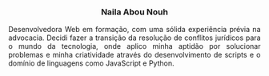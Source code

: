 <h3 align="center"> Naila Abou Nouh
</h3>

<p align="justify">
Desenvolvedora Web em formação, com uma sólida experiência prévia na advocacia. Decidi fazer a transição da resolução de conflitos jurídicos para o mundo da tecnologia, onde aplico minha aptidão por solucionar problemas e minha criatividade através do desenvolvimento de scripts e o domínio de linguagens como JavaScript e Python.
</p>
